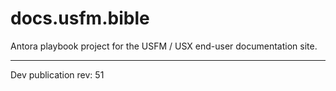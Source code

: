 # docs.usfm.bible
Antora playbook project for the USFM / USX end-user documentation site.

---

Dev publication rev: 51